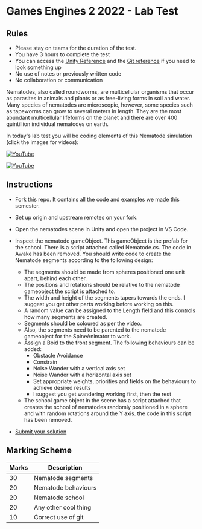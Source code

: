 # Games Engines 2 2022 - Lab Test

## Rules

- Please stay on teams for the duration of the test. 
- You have 3 hours to complete the test
- You can access the [Unity Reference](https://docs.oracle.com/javase/7/docs/api/) and the [Git reference](https://git-scm.com/docs) if you need to look something up
- No use of notes or previously written code
- No collaboration or communication

Nematodes, also called roundworms, are multicellular organisms that occur as parasites in animals and plants or as free-living forms in soil and water. Many species of nematodes are microscopic, however, some species such as tapeworms can grow to several meters in length. They are the most abundant multicellular lifeforms on the planet and there are over 400 quintillion individual nematodes on earth. 

In today's lab test you will be coding elements of this Nematode simulation (click the images for videos):

[![YouTube](http://img.youtube.com/vi/62rLDaMyFSo/0.jpg)](https://youtu.be/62rLDaMyFSo)



[![YouTube](http://img.youtube.com/vi/869m0ROXjJ4/0.jpg)](https://youtu.be/869m0ROXjJ4)

## Instructions

- Fork this repo. It contains all the code and examples we made this semester.
- Set up origin and upstream remotes on your fork.
- Open the nematodes scene in Unity and open the project in VS Code.
- Inspect the nematode gameObject. This gameObject is the prefab for the school. There is a script attached called Nematode.cs. The code in Awake has been removed. You should write code to create the Nematode segments according to the following design:
    - The segments should be made from spheres positioned one unit apart, behind each other.     
    - The positions and rotations should be relative to the nematode gameobject the script is attached to.
    - The width and height of the segments tapers towards the ends. I suggest you get other parts working before working on this.
    - A random value can be assigned to the Length field and this controls how many segments are created. 
    - Segments should be coloured as per the video.
    - Also, the segments need to be parented to the nematode gameobject for the SpineAnimator to work.
    - Assign a Boid to the front segment. The following behaviours can be added:     
        - Obstacle Avoidance
        - Constrain
        - Noise Wander with a vertical axis set
        - Noise Wander with a horizontal axis set
        - Set appropriate weights, priorities and fields on the behaviours to achieve desired results
        - I suggest you get wandering working first, then the rest 
    - The school game object in the scene has a script attached that creates the school of nematodes randomly positioned in a sphere and with random rotations around the Y axis. the code in this script has been removed.

- [Submit your solution](https://forms.office.com/Pages/ResponsePage.aspx?id=yxdjdkjpX06M7Nq8ji_V2ou3qmFXqEdGlmiD1Myl3gNUN1VSNUtaRjJNM1czTFJOSjZLTTgxOVFQWC4u)

## Marking Scheme

| Marks | Description |
|-------|-------------|
| 30 | Nematode segments  |
| 20 | Nematode behaviours |
| 20 | Nematode school |
| 20 | Any other cool thing |
| 10 | Correct use of git |